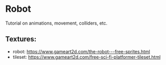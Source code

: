 # Robot
Tutorial on animations, movement, colliders, etc.
## Textures:
* robot:   https://www.gameart2d.com/the-robot---free-sprites.html
* tileset: https://www.gameart2d.com/free-sci-fi-platformer-tileset.html